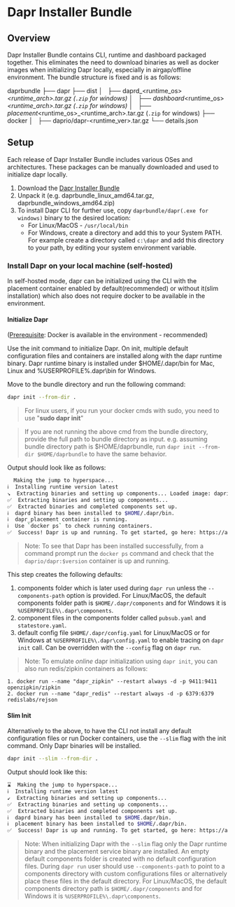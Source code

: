 # Dapr Installer Bundle

## Overview
Dapr Installer Bundle contains CLI, runtime and dashboard packaged together. This eliminates the need to download binaries as well as docker images when initializing Dapr locally, especially in airgap/offline environment. The bundle structure is fixed and is as follows:

daprbundle
├── dapr
├── dist
│   ├── daprd_<runtime_os>_<runtime_arch>.tar.gz (`.zip` for windows)
│   ├── dashboard_<runtime_os>_<runtime_arch>.tar.gz (`.zip` for windows)
│   ├── placement_<runtime_os>_<runtime_arch>.tar.gz (`.zip` for windows)
├── docker
│   ├── daprio/dapr-<runtime_ver>.tar.gz
└── details.json


## Setup
Each release of Dapr Installer Bundle includes various OSes and architectures. These packages can be manually downloaded and used to initialize dapr locally.

1. Download the [Dapr Installer Bundle](https://github.com/dapr/installer-bundle/releases)
2. Unpack it (e.g. daprbundle_linux_amd64.tar.gz, daprbundle_windows_amd64.zip)
3. To install Dapr CLI for further use, copy `daprbundle/dapr(.exe for windows)` binary to the desired location:
   * For Linux/MacOS - `/usr/local/bin`
   * For Windows, create a directory and add this to your System PATH. For example create a directory called `c:\dapr` and add this directory to your path, by editing your system environment variable.

### Install Dapr on your local machine (self-hosted)

In self-hosted mode, dapr can be initialized using the CLI  with the placement container enabled by default(recommended) or without it(slim installation) which also does not require docker to be available in the environment.

#### Initialize Dapr

([Prerequisite](#Prerequisites): Docker is available in the environment - recommended)

Use the init command to initialize Dapr. On init, multiple default configuration files and containers are installed along with the dapr runtime binary. Dapr runtime binary is installed under $HOME/.dapr/bin for Mac, Linux and %USERPROFILE%\.dapr\bin for Windows.

Move to the bundle directory and run the following command:
``` bash
dapr init --from-dir .
```
> For linux users, if you run your docker cmds with sudo, you need to use "**sudo dapr init**" 

> If you are not running the above cmd from the bundle directory, provide the full path to bundle directory as input. e.g. assuming bundle directory path is $HOME/daprbundle, run `dapr init --from-dir $HOME/daprbundle` to have the same behavior.


Output should look like as follows:
```bash
  Making the jump to hyperspace...
ℹ️  Installing runtime version latest
↘  Extracting binaries and setting up components... Loaded image: daprio/dapr:$version
✅  Extracting binaries and setting up components...
✅  Extracted binaries and completed components set up.
ℹ️  daprd binary has been installed to $HOME/.dapr/bin.
ℹ️  dapr_placement container is running.
ℹ️  Use `docker ps` to check running containers.
✅  Success! Dapr is up and running. To get started, go here: https://aka.ms/dapr-getting-started
```
> Note: To see that Dapr has been installed successfully, from a command prompt run the `docker ps` command and check that the `daprio/dapr:$version` container is up and running.

This step creates the following defaults:

1. components folder which is later used during `dapr run` unless the `--components-path` option is provided. For Linux/MacOS, the default components folder path is `$HOME/.dapr/components` and for Windows it is `%USERPROFILE%\.dapr\components`.
2. component files in the components folder called `pubsub.yaml` and `statestore.yaml`.
3. default config file `$HOME/.dapr/config.yaml` for Linux/MacOS or for Windows at `%USERPROFILE%\.dapr\config.yaml` to enable tracing on `dapr init` call. Can be overridden with the `--config` flag on `dapr run`.

> Note: To emulate *online* dapr initialization using `dapr init`, you can also run redis/zipkin containers as follows:
```
1. docker run --name "dapr_zipkin" --restart always -d -p 9411:9411 openzipkin/zipkin
2. docker run --name "dapr_redis" --restart always -d -p 6379:6379 redislabs/rejson
```

#### Slim Init
Alternatively to the above, to have the CLI not install any default configuration files or run Docker containers, use the `--slim` flag with the init command. Only Dapr binaries will be installed.

``` bash
dapr init --slim --from-dir .
```

Output should look like this:
```bash
⌛  Making the jump to hyperspace...
ℹ️  Installing runtime version latest
↙  Extracting binaries and setting up components... 
✅  Extracting binaries and setting up components...
✅  Extracted binaries and completed components set up.
ℹ️  daprd binary has been installed to $HOME.dapr/bin.
ℹ️  placement binary has been installed to $HOME/.dapr/bin.
✅  Success! Dapr is up and running. To get started, go here: https://aka.ms/dapr-getting-started
```

>Note: When initializing Dapr with the `--slim` flag only the Dapr runtime binary and the placement service binary are installed. An empty default components folder is created with no default configuration files. During `dapr run` user should use `--components-path` to point to a components directory with custom configurations files or alternatively place these files in the default directory. For Linux/MacOS, the default components directory path is `$HOME/.dapr/components` and for Windows it is `%USERPROFILE%\.dapr\components`.

